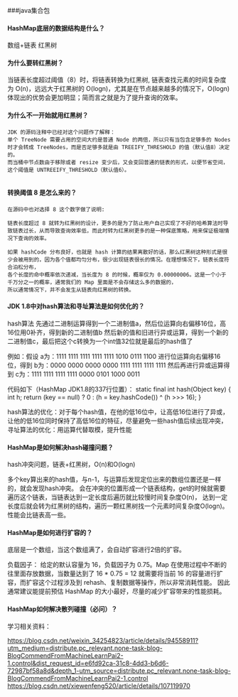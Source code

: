 ###java集合包
#### HashMap底层的数据结构是什么？

数组+链表 红黑树

#### 为什么要转红黑树？

当链表长度超过阈值（8）时，将链表转换为红黑树,
链表查找元素的时间复杂度为 O(n)，远远大于红黑树的 O(logn)，尤其是在节点越来越多的情况下，O(logn) 体现出的优势会更加明显；简而言之就是为了提升查询的效率。

#### 为什么不一开始就用红黑树？
````
JDK 的源码注释中已经对这个问题作了解释：
单个 TreeNode 需要占用的空间大约是普通 Node 的两倍，所以只有当包含足够多的 Nodes 时才会转成 TreeNodes，而是否足够多就是由 TREEIFY_THRESHOLD 的值（默认值8）决定的。
而当桶中节点数由于移除或者 resize 变少后，又会变回普通的链表的形式，以便节省空间，这个阈值是 UNTREEIFY_THRESHOLD（默认值6）。


````
#### 转换阈值 8 是怎么来的？
````
在源码中也对选择 8 这个数字做了说明:

链表长度超过 8 就转为红黑树的设计，更多的是为了防止用户自己实现了不好的哈希算法时导致链表过长，从而导致查询效率低，而此时转为红黑树更多的是一种保底策略，用来保证极端情况下查询的效率。

如果 hashCode 分布良好，也就是 hash 计算的结果离散好的话，那么红黑树这种形式是很少会被用到的，因为各个值都均匀分布，很少出现链表很长的情况。在理想情况下，链表长度符合泊松分布，
各个长度的命中概率依次递减，当长度为 8 的时候，概率仅为 0.00000006。这是一个小于千万分之一的概率，通常我们的 Map 里面是不会存储这么多的数据的，
所以通常情况下，并不会发生从链表向红黑树的转换。

````


#### JDK 1.8中对hash算法和寻址算法是如何优化的？

hash算法
先通过二进制运算得到一个二进制值a，然后位运算向右偏移16位，高16位用0补齐，得到新的二进制值b
然后新的值和旧进行异或运算，得到一个新的二进制值c，最后把这个c转换为一个int值32位就是最后的hash值了

例如：假设
a为：1111 1111 1111 1111 1111 1010 0111 1100
进行位运算向右偏移16位，得到
b为：0000 0000 0000 0000 1111 1111 1111 1111
然后再进行异或运算得到
c为：1111 1111 1111 1111 0000 0101 1000 0011

代码如下（HashMap JDK1.8的337行位置）：
	static final int hash(Object key) {
        int h;
        return (key == null) ? 0 : (h = key.hashCode()) ^ (h >>> 16);
    }


hash算法的优化：对于每个hash值，在他的低16位中，让高低16位进行了异或，让他的低16位同时保持了高低16位的特征，尽量避免一些hash值后续出现冲突，
寻址算法的优化：用运算代替取模，提升性能


#### HashMap是如何解决hash碰撞问题？
hash冲突问题，链表+红黑树，O(n)和O(logn)

多个key算出来的hash值，与n-1，与运算后发现定位出来的数组位置还是一样的，就会发现hash冲突。
会在冲突的位置形成一个链表结构，get的时候就需要遍历这个链表，当链表达到一定长度后遍历就比较慢时间复杂度O(n)，
达到一定长度后就会转为红黑树的结构，遍历一颗红黑树找一个元素时间复杂度O(logn)。性能会比链表高一些。




#### HashMap是如何进行扩容的？

底层是一个数组，当这个数组满了，会自动扩容进行2倍的扩容。

负载因子：
给定的默认容量为 16，负载因子为 0.75。Map 在使用过程中不断的往里面存放数据，当数量达到了 16 * 0.75 = 12 就需要将当前 16 的容量进行扩容，而扩容这个过程涉及到 rehash、复制数据等操作，所以非常消耗性能。
因此通常建议能提前预估 HashMap 的大小最好，尽量的减少扩容带来的性能损耗。

#### HashMap如何解决散列碰撞（必问）？


学习相关资料：

https://blog.csdn.net/weixin_34254823/article/details/94558911?utm_medium=distribute.pc_relevant.none-task-blog-BlogCommendFromMachineLearnPai2-1.control&dist_request_id=e6fd92ca-31c8-4dd3-b6d6-72987bf58a8d&depth_1-utm_source=distribute.pc_relevant.none-task-blog-BlogCommendFromMachineLearnPai2-1.control
https://blog.csdn.net/xiewenfeng520/article/details/107119970





















